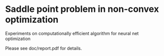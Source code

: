# Saddle point problem in non-convex optimization

Experiments on computationally efficient algorithm for neural net optimization

Please see doc/report.pdf for details.
